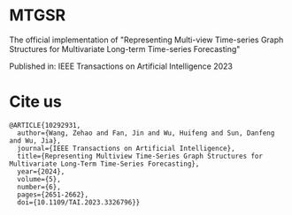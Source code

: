 # MTGSR
The official implementation of "Representing Multi-view Time-series Graph Structures for Multivariate Long-term Time-series Forecasting"

Published in: IEEE Transactions on Artificial Intelligence 2023
# Cite us 
```
@ARTICLE{10292931,
  author={Wang, Zehao and Fan, Jin and Wu, Huifeng and Sun, Danfeng and Wu, Jia},
  journal={IEEE Transactions on Artificial Intelligence}, 
  title={Representing Multiview Time-Series Graph Structures for Multivariate Long-Term Time-Series Forecasting}, 
  year={2024},
  volume={5},
  number={6},
  pages={2651-2662},
  doi={10.1109/TAI.2023.3326796}}

```

